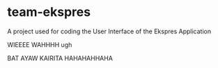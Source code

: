# team-ekspres
A project used for coding the User Interface of the Ekspres Application

WIEEEE WAHHHH ugh

BAT AYAW KAIRITA HAHAHAHHAHA
